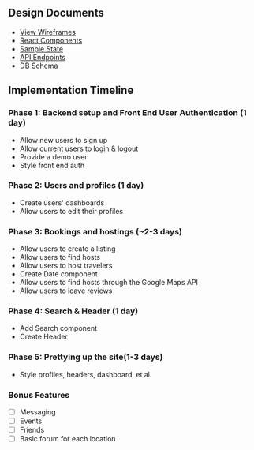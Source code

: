 ## Design Documents
* [View Wireframes][wireframes]
* [React Components][components]
* [Sample State][sample-state]
* [API Endpoints][api-endpoints]
* [DB Schema][schema]

[wireframes]: ./wireframes
[components]: ./components.md
[sample-state]: ./sample-state.md
[api-endpoints]: ./api-endpoints.md
[schema]: ./schema.md

## Implementation Timeline

### Phase 1: Backend setup and Front End User Authentication (1 day)
* Allow new users to sign up
* Allow current users to login & logout
* Provide a demo user
* Style front end auth


### Phase 2: Users and profiles (1 day)

* Create users' dashboards
* Allow users to edit their profiles

### Phase 3: Bookings and hostings (~2-3 days)

* Allow users to create a listing
* Allow users to find hosts
* Allow users to host travelers
* Create Date component
* Allow users to find hosts through the Google Maps API
* Allow users to leave reviews

### Phase 4: Search & Header (1 day)
* Add Search component
* Create Header

### Phase 5: Prettying up the site(1-3 days)
* Style profiles, headers, dashboard, et al.

### Bonus Features
- [ ] Messaging
- [ ] Events
- [ ] Friends
- [ ] Basic forum for each location

